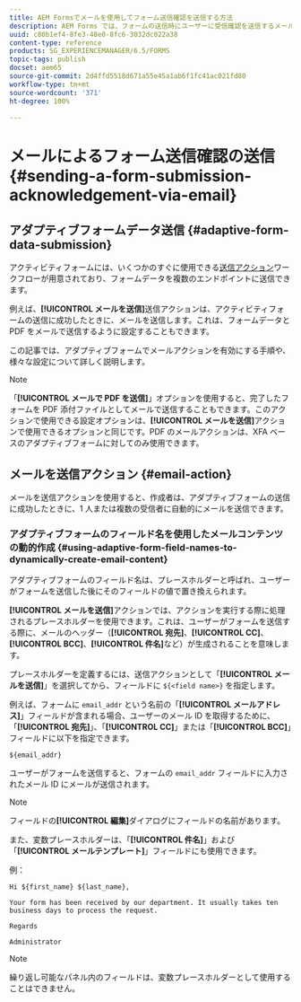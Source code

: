 ```yaml
---
title: AEM Formsでメールを使用してフォーム送信確認を送信する方法
description: AEM Forms では、フォームの送信時にユーザーに受信確認を送信するメール送信アクションを設定できます。
uuid: c80b1ef4-8fe3-48e0-8fc6-3032dc022a38
content-type: reference
products: SG_EXPERIENCEMANAGER/6.5/FORMS
topic-tags: publish
docset: aem65
source-git-commit: 2d4ffd5518d671a55e45a1ab6f1fc41ac021fd80
workflow-type: tm+mt
source-wordcount: '371'
ht-degree: 100%

---
```



# メールによるフォーム送信確認の送信 {#sending-a-form-submission-acknowledgement-via-email}

## アダプティブフォームデータ送信 {#adaptive-form-data-submission}

アクティビティフォームには、いくつかのすぐに使用できる[送信アクション](configuring-submit-actions.md)ワークフローが用意されており、フォームデータを複数のエンドポイントに送信できます。

例えば、**[!UICONTROL メールを送信]**&#x200B;送信アクションは、アクティビティフォームの送信に成功したときに、メールを送信します。これは、フォームデータと PDF をメールで送信するように設定することもできます。

この記事では、アダプティブフォームでメールアクションを有効にする手順や、様々な設定について詳しく説明します。

>[!NOTE]
>
>「**[!UICONTROL メールで PDF を送信]**」オプションを使用すると、完了したフォームを PDF 添付ファイルとしてメールで送信することもできます。このアクションで使用できる設定オプションは、**[!UICONTROL メールを送信]**&#x200B;アクションで使用できるオプションと同じです。PDF のメールアクションは、XFA ベースのアダプティブフォームに対してのみ使用できます。

## メールを送信アクション {#email-action}

メールを送信アクションを使用すると、作成者は、アダプティブフォームの送信に成功したときに、1 人または複数の受信者に自動的にメールを送信できます。

<!-- >>[!NOTE]
>
>To use the Send email action, you need to configure the AEM mail service as described in [Configuring the mail service](/help/sites-administering/notification.md#configuring-the-mail-service).

### Enabling Send email action on an Adaptive Form {#enabling-email-action-on-an-adaptive-form}

1. Open an Adaptive Form in **[!UICONTROL edit]** mode.

1. In the **[!UICONTROL Content]** tab, select **[!UICONTROL Form Container]** and select ![configure](assets/configure-icon.svg) to view the Adaptive Form properties.  

1. In the **[!UICONTROL Submission]** section, select **[!UICONTROL Send email]** from the **[!UICONTROL Submit Action]** drop-down list.  

   ![Submit Actions](assets/submission-actions.png)

1. Specify valid email IDs in the **[!UICONTROL To]**, **[!UICONTROL CC]**, and **[!UICONTROL BCC]** fields.

   Specify the subject and the body of the email in the **[!UICONTROL Subject]** and **[!UICONTROL Email Template]** fields, respectively.

   You can also specify variable placeholders in the fields, in which case, the values of the fields are processed when the form is successfully submitted by an user. For more information, see [Using Adaptive Form field names to dynamically create email content](form-submission-receipt-via-email.md#p-using-adaptive-form-field-names-to-dynamically-create-email-content-p).

   Select **[!UICONTROL Include attachments]** if the form includes file attachments and you want to attach these files in the email.

   >[!NOTE]
   >
   >If you choose the **[!UICONTROL Send PDF via Email]** option, you must select the Include attachments option.

1. Click ![save](assets/save_icon.svg) to save the changes. -->

### アダプティブフォームのフィールド名を使用したメールコンテンツの動的作成 {#using-adaptive-form-field-names-to-dynamically-create-email-content}

アダプティブフォームのフィールド名は、プレースホルダーと呼ばれ、ユーザーがフォームを送信した後にそのフィールドの値で置き換えられます。

**[!UICONTROL メールを送信]**&#x200B;アクションでは、アクションを実行する際に処理されるプレースホルダーを使用できます。これは、ユーザーがフォームを送信する際に、メールのヘッダー（**[!UICONTROL 宛先]**、**[!UICONTROL CC]**、**[!UICONTROL BCC]**、**[!UICONTROL 件名]**&#x200B;など）が生成されることを意味します。

プレースホルダーを定義するには、送信アクションとして「**[!UICONTROL メールを送信]**」を選択してから、フィールドに `${<field name>}` を指定します。

例えば、フォームに `email_addr` という名前の「**[!UICONTROL メールアドレス]**」フィールドが含まれる場合、ユーザーのメール ID を取得するために、「**[!UICONTROL 宛先]**」、「**[!UICONTROL CC]**」または「**[!UICONTROL BCC]**」フィールドに以下を指定できます。

`${email_addr}`

ユーザーがフォームを送信すると、フォームの `email_addr` フィールドに入力されたメール ID にメールが送信されます。

>[!NOTE]
>
>フィールドの&#x200B;**[!UICONTROL 編集]**&#x200B;ダイアログにフィールドの名前があります。

また、変数プレースホルダーは、「**[!UICONTROL 件名]**」および「**[!UICONTROL メールテンプレート]**」フィールドにも使用できます。

例：

`Hi ${first_name} ${last_name},`

`Your form has been received by our department. It usually takes ten business days to process the request.`

`Regards`

`Administrator`

>[!NOTE]
>
>繰り返し可能なパネル内のフィールドは、変数プレースホルダーとして使用することはできません。


